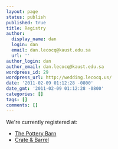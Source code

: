 ```yaml
---
layout: page
status: publish
published: true
title: Registry
author:
  display_name: dan
  login: dan
  email: dan.lecocq@kaust.edu.sa
  url: ''
author_login: dan
author_email: dan.lecocq@kaust.edu.sa
wordpress_id: 29
wordpress_url: http://wedding.lecocq.us/
date: '2011-02-09 01:12:28 -0800'
date_gmt: '2011-02-09 01:12:28 -0800'
categories: []
tags: []
comments: []
---
```

We're currently registered at:

- [The Pottery Barn](http://www.potterybarn.com/)
- [Crate & Barrel](http://www.crateandbarrel.com/Gift-Registry/Guest/View-Registry.aspx?grid=4667774)
